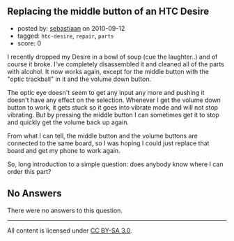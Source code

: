 ## Replacing the middle button of an HTC Desire

- posted by: [sebastiaan](https://stackexchange.com/users/-1/90-sebastiaan) on 2010-09-12
- tagged: `htc-desire`, `repair`, `parts`
- score: 0

<p>I recently dropped my Desire in a bowl of soup (cue the laughter..) and of course it broke. I've completely disassembled it and cleaned all of the parts with alcohol. It now works again, except for the middle button with the "optic trackball" in it and the volume down button.</p>

<p>The optic eye doesn't seem to get any input any more and pushing it doesn't have any effect on the selection. Whenever I get the volume down button to work, it gets stuck so it goes into vibrate mode and will not stop vibrating. But by pressing the middle button I can sometimes get it to stop and quickly get the volume back up again.</p>

<p>From what I can tell, the middle button and the volume buttons are connected to the same board, so I was hoping I could just replace that board and get my phone to work again.</p>

<p>So, long introduction to a simple question: does anybody know where I can order this part?</p>


## No Answers

There were no answers to this question.


---

All content is licensed under [CC BY-SA 3.0](https://creativecommons.org/licenses/by-sa/3.0/).
